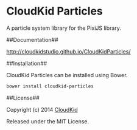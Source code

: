CloudKid Particles
=================

A particle system library for the PixiJS library.

##Documentation##

http://cloudkidstudio.github.io/CloudKidParticles/

##Installation##

CloudKid Particles can be installed using Bower.

```bash
bower install cloudkid-particles
```

##License##

Copyright (c) 2014 [CloudKid](http://github.com/cloudkidstudio)

Released under the MIT License.
